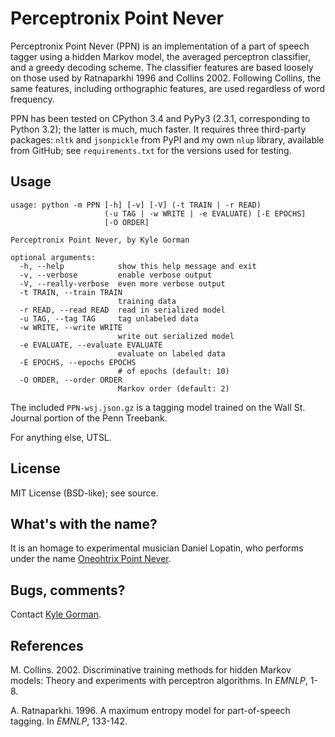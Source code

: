Perceptronix Point Never
========================

Perceptronix Point Never (PPN) is an implementation of a part of speech
tagger using a hidden Markov model, the averaged perceptron classifier,
and a greedy decoding scheme. The classifier features are based loosely 
on those used by Ratnaparkhi 1996 and Collins 2002. Following Collins, 
the same features, including orthographic features, are used regardless 
of word frequency.

PPN has been tested on CPython 3.4 and PyPy3 (2.3.1, corresponding to 
Python 3.2); the latter is much, much faster. It requires three 
third-party packages: `nltk` and `jsonpickle` from PyPI and my own `nlup` 
library, available from GitHub; see `requirements.txt` for the versions 
used for testing.


Usage
-----

    usage: python -m PPN [-h] [-v] [-V] (-t TRAIN | -r READ)
                         (-u TAG | -w WRITE | -e EVALUATE) [-E EPOCHS] 
                         [-O ORDER]

    Perceptronix Point Never, by Kyle Gorman
    
    optional arguments:
      -h, --help            show this help message and exit
      -v, --verbose         enable verbose output
      -V, --really-verbose  even more verbose output
      -t TRAIN, --train TRAIN
                            training data
      -r READ, --read READ  read in serialized model
      -u TAG, --tag TAG     tag unlabeled data
      -w WRITE, --write WRITE
                            write out serialized model
      -e EVALUATE, --evaluate EVALUATE
                            evaluate on labeled data
      -E EPOCHS, --epochs EPOCHS
                            # of epochs (default: 10)
      -O ORDER, --order ORDER
                            Markov order (default: 2)


The included `PPN-wsj.json.gz` is a tagging model trained on the Wall St. Journal portion of the Penn Treebank.

For anything else, UTSL.

License
-------

MIT License (BSD-like); see source.

What's with the name?
---------------------

It is an homage to experimental musician Daniel Lopatin, who performs 
under the name [Oneohtrix Point Never](http://pointnever.com).

Bugs, comments?
---------------

Contact [Kyle Gorman](mailto:gormanky@ohsu.edu).

References
----------

M. Collins. 2002. Discriminative training methods for hidden Markov models: Theory and experiments with perceptron algorithms. In _EMNLP_, 1-8.

A. Ratnaparkhi. 1996. A maximum entropy model for part-of-speech tagging. In _EMNLP_, 133-142.

